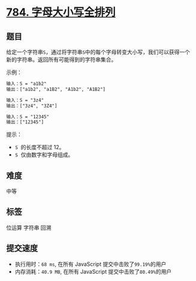 # [784. 字母大小写全排列](https://leetcode-cn.com/problems/letter-case-permutation/)

## 题目

给定一个字符串`S`，通过将字符串`S`中的每个字母转变大小写，我们可以获得一个新的字符串。返回所有可能得到的字符串集合。

示例：

```txt
输入：S = "a1b2"
输出：["a1b2", "a1B2", "A1b2", "A1B2"]

输入：S = "3z4"
输出：["3z4", "3Z4"]

输入：S = "12345"
输出：["12345"]
```

提示：

- `S`  的长度不超过 12。
- `S`  仅由数字和字母组成。

## 难度

中等

## 标签

位运算 字符串 回溯

## 提交速度

- 执行用时：`68 ms`, 在所有 JavaScript 提交中击败了`99.19%`的用户
- 内存消耗：`40.9 MB`, 在所有 JavaScript 提交中击败了`80.49%`的用户
